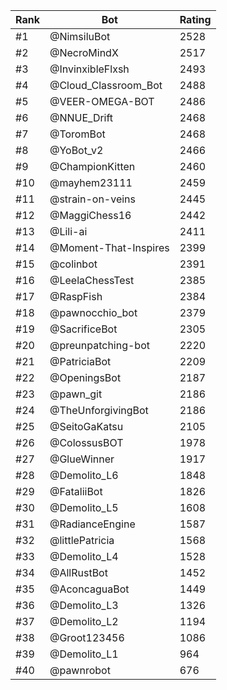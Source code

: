 Rank|Bot|Rating
---|---|---
#1|@NimsiluBot|2528
#2|@NecroMindX|2517
#3|@InvinxibleFlxsh|2493
#4|@Cloud_Classroom_Bot|2488
#5|@VEER-OMEGA-BOT|2486
#6|@NNUE_Drift|2468
#7|@ToromBot|2468
#8|@YoBot_v2|2466
#9|@ChampionKitten|2460
#10|@mayhem23111|2459
#11|@strain-on-veins|2445
#12|@MaggiChess16|2442
#13|@Lili-ai|2411
#14|@Moment-That-Inspires|2399
#15|@colinbot|2391
#16|@LeelaChessTest|2385
#17|@RaspFish|2384
#18|@pawnocchio_bot|2379
#19|@SacrificeBot|2305
#20|@preunpatching-bot|2220
#21|@PatriciaBot|2209
#22|@OpeningsBot|2187
#23|@pawn_git|2186
#24|@TheUnforgivingBot|2186
#25|@SeitoGaKatsu|2105
#26|@ColossusBOT|1978
#27|@GlueWinner|1917
#28|@Demolito_L6|1848
#29|@FataliiBot|1826
#30|@Demolito_L5|1608
#31|@RadianceEngine|1587
#32|@littlePatricia|1568
#33|@Demolito_L4|1528
#34|@AllRustBot|1452
#35|@AconcaguaBot|1449
#36|@Demolito_L3|1326
#37|@Demolito_L2|1194
#38|@Groot123456|1086
#39|@Demolito_L1|964
#40|@pawnrobot|676
